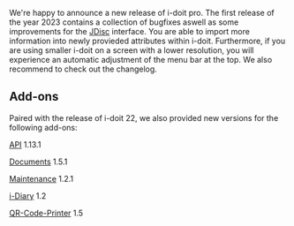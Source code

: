 We're happy to announce a new release of i-doit pro. The first release of the year 2023 contains a collection of bugfixes aswell as some improvements for the [JDisc](../../consolidate-data/jdisc-discovery.md) interface. You are able to import more information into newly provieded attributes within i-doit. Furthermore, if you are using smaller i-doit on a screen with a lower resolution, you will experience an automatic adjustment of the menu bar at the top. We also recommend to check out the changelog.

Add-ons
-------

Paired with the release of i-doit 22, we also provided new versions for the following add-ons:

[API](../../i-doit-pro-add-ons/api/index.md) 1.13.1

[Documents](../../i-doit-pro-add-ons/documents/index.md) 1.5.1

[Maintenance](../../i-doit-pro-add-ons/maintenance.md) 1.2.1

[i-Diary](../../i-doit-pro-add-ons/i-diary/index.md) 1.2

[QR-Code-Printer](../../i-doit-pro-add-ons/i-doit-qr-code-printer.md) 1.5